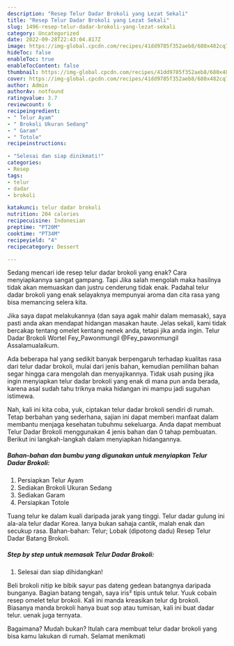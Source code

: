 ```yaml
---
description: "Resep Telur Dadar Brokoli yang Lezat Sekali"
title: "Resep Telur Dadar Brokoli yang Lezat Sekali"
slug: 1496-resep-telur-dadar-brokoli-yang-lezat-sekali
category: Uncategorized
date: 2022-09-28T22:43:04.817Z
image: https://img-global.cpcdn.com/recipes/41dd9785f352aeb8/680x482cq70/telur-dadar-brokoli-foto-resep-utama.jpg
hideToc: false
enableToc: true
enableTocContent: false
thumbnail: https://img-global.cpcdn.com/recipes/41dd9785f352aeb8/680x482cq70/telur-dadar-brokoli-foto-resep-utama.jpg
cover: https://img-global.cpcdn.com/recipes/41dd9785f352aeb8/680x482cq70/telur-dadar-brokoli-foto-resep-utama.jpg
author: Admin
authorAv: notfound
ratingvalue: 3.7
reviewcount: 6
recipeingredient:
- " Telur Ayam"
- " Brokoli Ukuran Sedang"
- " Garam"
- " Totole"
recipeinstructions:

- "Selesai dan siap dinikmati!"
categories:
- Resep
tags:
- telur
- dadar
- brokoli

katakunci: telur dadar brokoli 
nutrition: 204 calories
recipecuisine: Indonesian
preptime: "PT20M"
cooktime: "PT34M"
recipeyield: "4"
recipecategory: Dessert

---
```



Sedang mencari ide resep telur dadar brokoli yang enak? Cara menyiapkannya sangat gampang. Tapi Jika salah mengolah maka hasilnya tidak akan memuaskan dan justru cenderung tidak enak. Padahal telur dadar brokoli yang enak selayaknya mempunyai aroma dan cita rasa yang bisa memancing selera kita.


Jika saya dapat melakukannya (dan saya agak mahir dalam memasak), saya pasti anda akan mendapat hidangan masakan haute. Jelas sekali, kami tidak bercakap tentang omelet kentang nenek anda, tetapi jika anda ingin. Telur Dadar Brokoli Wortel Fey_Pawonmungil @Fey_pawonmungil Assalamualaikum.

Ada beberapa hal yang sedikit banyak berpengaruh terhadap kualitas rasa dari telur dadar brokoli, mulai dari jenis bahan, kemudian pemilihan bahan segar hingga cara mengolah dan menyajikannya. Tidak usah pusing jika ingin menyiapkan telur dadar brokoli yang enak di mana pun anda berada, karena asal sudah tahu triknya maka hidangan ini mampu jadi suguhan istimewa.


Nah, kali ini kita coba, yuk, ciptakan telur dadar brokoli sendiri di rumah. Tetap berbahan yang sederhana, sajian ini dapat memberi manfaat dalam membantu menjaga kesehatan tubuhmu sekeluarga. Anda dapat membuat Telur Dadar Brokoli menggunakan 4 jenis bahan dan 0 tahap pembuatan. Berikut ini langkah-langkah dalam menyiapkan hidangannya.

<!--inarticleads1-->

##### Bahan-bahan dan bumbu yang digunakan untuk menyiapkan Telur Dadar Brokoli:

1. Persiapkan  Telur Ayam
1. Sediakan  Brokoli Ukuran Sedang
1. Sediakan  Garam
1. Persiapkan  Totole


Tuang telur ke dalam kuali daripada jarak yang tinggi. Telur dadar gulung ini ala-ala telur dadar Korea. Ianya bukan sahaja cantik, malah enak dan secukup rasa. Bahan-bahan: Telur; Lobak (dipotong dadu) Resep Telur Dadar Batang Brokoli. 

<!--inarticleads2-->

##### Step by step untuk memasak Telur Dadar Brokoli:


1. Selesai dan siap dihidangkan!

Beli brokoli nitip ke bibik sayur pas dateng gedean batangnya daripada bunganya. Bagian batang tengah, saya iris² tipis untuk telur. Yuuk cobain resep omelet telur brokoli. Kali ini manda kreasikan telur dg brokoli. Biasanya manda brokoli hanya buat sop atau tumisan, kali ini buat dadar telur. uenak juga ternyata. 

Bagaimana? Mudah bukan? Itulah cara membuat telur dadar brokoli yang bisa kamu lakukan di rumah. Selamat menikmati
